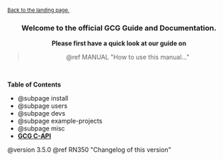 <small><a href="../index.html">Back to the landing page.</a></small>

<center>

### Welcome to the official GCG Guide and Documentation.
**Please first have a quick look at our guide on**
<br>
> @ref MANUAL "How to use this manual..."
<br>
</center>

**Table of Contents**
- @subpage install
- @subpage users
- @subpage devs
- @subpage example-projects
- @subpage misc
- <a href="modules.html"><b>GCG C-API</b></a>

@version 3.5.0
@ref RN350 "Changelog of this version"
